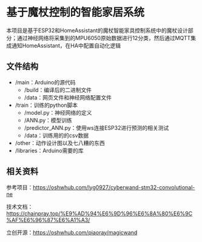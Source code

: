 ﻿# 基于魔杖控制的智能家居系统
本项目是基于ESP32和HomeAssistant的魔杖智能家具控制系统中的魔杖设计部分；通过神经网络将采集到的MPU6050原始数据进行12分类，然后通过MQTT集成通知HomeAssistant，在HA中配置自动化逻辑
## 文件结构
- /main：Arduino的源代码
  - /build：编译后的二进制文件
  - /data：网页文件和神经网络配置文件
- /train：训练的python脚本
  - /model.py：神经网络的定义
  - /ANN.py：模型训练
  - /predictor_ANN.py：使用ws连接ESP32进行预测的相关测试
  - /data：训练用的的csv数据
- /other：动作设计图以及七八糟的东西
- /libraries：Arduino需要的库
## 相关资料
参考项目：https://oshwhub.com/lyg0927/cyberwand-stm32-convolutional-ne

技术文档：https://chainpray.top/%E9%AD%94%E6%9D%96%E6%8A%80%E6%9C%AF%E6%96%87%E6%A1%A3/

立创开源：https://oshwhub.com/piaoray/magicwand

